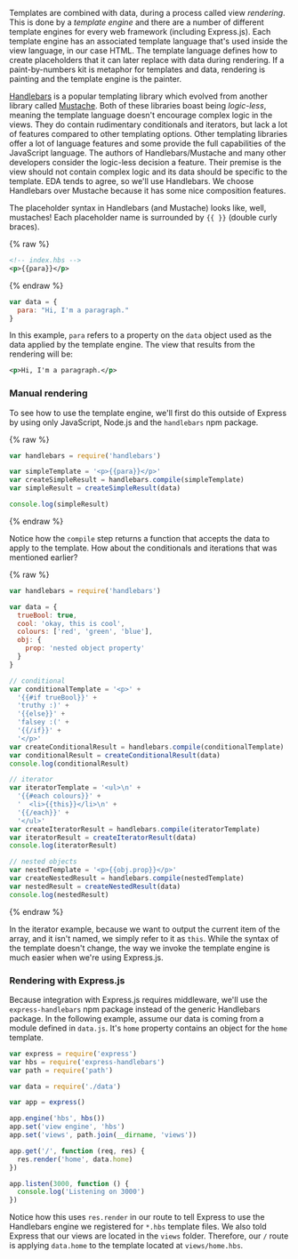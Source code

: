 Templates are combined with data, during a process called view _rendering_. This is done by a _template engine_ and there are a number of different template engines for every web framework (including Express.js). Each template engine has an associated template language that's used inside the view language, in our case HTML. The template language defines how to create placeholders that it can later replace with data during rendering. If a paint-by-numbers kit is metaphor for templates and data, rendering is painting and the template engine is the painter.

[Handlebars](http://handlebarsjs.com) is a popular templating library which evolved from another library called [Mustache](https://mustache.github.io). Both of these libraries boast being _logic-less_, meaning the template language doesn't encourage complex logic in the views. They do contain rudimentary conditionals and iterators, but lack a lot of features compared to other templating options. Other templating libraries offer a lot of language features and some provide the full capabilities of the JavaScript language. The authors of Handlebars/Mustache and many other developers consider the logic-less decision a feature. Their premise is the view should not contain complex logic and its data should be specific to the template. EDA tends to agree, so we'll use Handlebars. We choose Handlebars over Mustache because it has some nice composition features.

The placeholder syntax in Handlebars (and Mustache) looks like, well, mustaches! Each placeholder name is surrounded by `{{ }}` (double curly braces).

{% raw %}
```xml
<!-- index.hbs -->
<p>{{para}}</p>
```
{% endraw %}

```js
var data = {
  para: "Hi, I'm a paragraph."
}
```

In this example, `para` refers to a property on the `data` object used as the data applied by the template engine. The view that results from the rendering will be:

```xml
<p>Hi, I'm a paragraph.</p>
```

### Manual rendering

To see how to use the template engine, we'll first do this outside of Express by using only JavaScript, Node.js and the `handlebars` npm package.

{% raw %}
```js
var handlebars = require('handlebars')

var simpleTemplate = '<p>{{para}}</p>'
var createSimpleResult = handlebars.compile(simpleTemplate)
var simpleResult = createSimpleResult(data)

console.log(simpleResult)
```
{% endraw %}

Notice how the `compile` step returns a function that accepts the data to apply to the template. How about the conditionals and iterations that was mentioned earlier?

{% raw %}
```js
var handlebars = require('handlebars')

var data = {
  trueBool: true,
  cool: 'okay, this is cool',
  colours: ['red', 'green', 'blue'],
  obj: {
    prop: 'nested object property'
  }
}

// conditional
var conditionalTemplate = '<p>' +
  '{{#if trueBool}}' +
  'truthy :)' +
  '{{else}}' +
  'falsey :(' +
  '{{/if}}' +
  '</p>'
var createConditionalResult = handlebars.compile(conditionalTemplate)
var conditionalResult = createConditionalResult(data)
console.log(conditionalResult)

// iterator
var iteratorTemplate = '<ul>\n' +
  '{{#each colours}}' +
  '  <li>{{this}}</li>\n' +
  '{{/each}}' +
  '</ul>'
var createIteratorResult = handlebars.compile(iteratorTemplate)
var iteratorResult = createIteratorResult(data)
console.log(iteratorResult)

// nested objects
var nestedTemplate = '<p>{{obj.prop}}</p>'
var createNestedResult = handlebars.compile(nestedTemplate)
var nestedResult = createNestedResult(data)
console.log(nestedResult)
```
{% endraw %}

In the iterator example, because we want to output the current item of the array, and it isn't named, we simply refer to it as `this`. While the syntax of the template doesn't change, the way we invoke the template engine is much easier when we're using Express.js.


### Rendering with Express.js

Because integration with Express.js requires middleware, we'll use the `express-handlebars` npm package instead of the generic Handlebars package. In the following example, assume our data is coming from a module defined in `data.js`. It's `home` property contains an object for the `home` template.

```js
var express = require('express')
var hbs = require('express-handlebars')
var path = require('path')

var data = require('./data')

var app = express()

app.engine('hbs', hbs())
app.set('view engine', 'hbs')
app.set('views', path.join(__dirname, 'views'))

app.get('/', function (req, res) {
  res.render('home', data.home)
})

app.listen(3000, function () {
  console.log('Listening on 3000')
})
```

Notice how this uses `res.render` in our route to tell Express to use the Handlebars engine we registered for `*.hbs` template files. We also told Express that our views are located in the `views` folder. Therefore, our `/` route is applying `data.home` to the template located at `views/home.hbs`.

